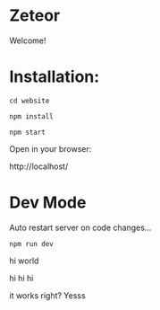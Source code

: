 # Zeteor
 
Welcome!

# Installation:

```
cd website

npm install

npm start
```

Open in your browser:

http://localhost/

# Dev Mode

Auto restart server on code changes...

```
npm run dev
```

hi world

hi hi hi

it works right? Yesss